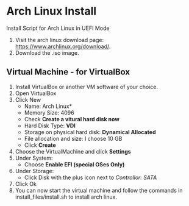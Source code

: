 # Arch Linux Install
Install Script for Arch Linux in UEFI Mode

1. Visit the arch linux download page: https://www.archlinux.org/download/.
2. Download the .iso image.

## Virtual Machine - for VirtualBox
1. Install VirtualBox or another VM software of your choice.
2. Open VirtualBox
3. Click New
    * Name: Arch Linux*
    * Memory Size: 4096
    * Check **Create a vitural hard disk now**
    * Hard Disk Type: **VDI**
    * Storage on physical hard disk: **Dynamical Allocated**
    * File allocation and size: I choose 10 GB
    * Click **Create**
4. Choose the VirtualMachine and click **Settings**
5. Under System:
    * Choose __Enable EFI (special OSes Only)__
6. Under Storage:
    * Click Disk with the plus icon next to *Controllor: SATA*
7. Click Ok
8. You can now start the virtual machine and follow the commands in install_files/install.sh to install arch linux.
